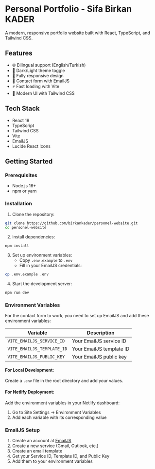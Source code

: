 # Personal Portfolio - Sifa Birkan KADER

A modern, responsive portfolio website built with React, TypeScript, and Tailwind CSS.

## Features

- 🌐 Bilingual support (English/Turkish)
- 🌙 Dark/Light theme toggle
- 📱 Fully responsive design
- 📧 Contact form with EmailJS
- ⚡ Fast loading with Vite
- 🎨 Modern UI with Tailwind CSS

## Tech Stack

- React 18
- TypeScript
- Tailwind CSS
- Vite
- EmailJS
- Lucide React Icons

## Getting Started

### Prerequisites

- Node.js 16+ 
- npm or yarn

### Installation

1. Clone the repository:
```bash
git clone https://github.com/birkankader/personel-website.git
cd personel-website
```

2. Install dependencies:
```bash
npm install
```

3. Set up environment variables:
   - Copy `.env.example` to `.env`
   - Fill in your EmailJS credentials:
```bash
cp .env.example .env
```

4. Start the development server:
```bash
npm run dev
```

### Environment Variables

For the contact form to work, you need to set up EmailJS and add these environment variables:

| Variable | Description |
|----------|-------------|
| `VITE_EMAILJS_SERVICE_ID` | Your EmailJS service ID |
| `VITE_EMAILJS_TEMPLATE_ID` | Your EmailJS template ID |
| `VITE_EMAILJS_PUBLIC_KEY` | Your EmailJS public key |

#### For Local Development:
Create a `.env` file in the root directory and add your values.

#### For Netlify Deployment:
Add the environment variables in your Netlify dashboard:
1. Go to Site Settings → Environment Variables
2. Add each variable with its corresponding value

### EmailJS Setup

1. Create an account at [EmailJS](https://www.emailjs.com/)
2. Create a new service (Gmail, Outlook, etc.)
3. Create an email template
4. Get your Service ID, Template ID, and Public Key
5. Add them to your environment variables
